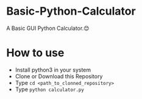 # Basic-Python-Calculator
A Basic GUI Python Calculator.:blush:
# How to use
* Install python3 in your system
* Clone or Download this Repository
* Type `cd <path_to_clonned_repository>`
* Type `python calculator.py`
